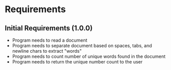 # Requirements

## Initial Requirements (1.0.0)
- Program needs to read a document
- Program needs to separate document based on spaces, tabs, and newline chars to extract "words"
- Program needs to count number of unique words found in the document
- Program needs to return the unique number count to the user
